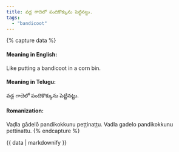 ```yaml
---
title: వడ్ల గాదెలో పందికొక్కును పెట్టినట్టు.
tags:
  - "bandicoot"
---
```


{% capture data %}
#### Meaning in English:
Like putting a bandicoot in a corn bin.

#### Meaning in Telugu:
వడ్ల గాదెలో పందికొక్కును పెట్టినట్టు.

#### Romanization:
Vaḍla gādelō pandikokkunu peṭṭinaṭṭu.
Vadla gadelo pandikokkunu pettinattu.
{% endcapture %}

{{ data | markdownify }}

